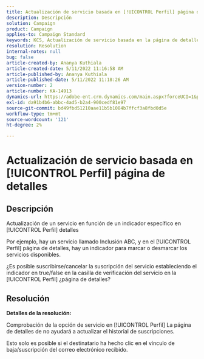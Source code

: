 ```yaml
---
title: Actualización de servicio basada en [!UICONTROL Perfil] página de detalles
description: Descripción
solution: Campaign
product: Campaign
applies-to: Campaign Standard
keywords: KCS, Actualización de servicio basada en la página de detalles del perfil
resolution: Resolution
internal-notes: null
bug: false
article-created-by: Ananya Kuthiala
article-created-date: 5/11/2022 11:16:58 AM
article-published-by: Ananya Kuthiala
article-published-date: 5/11/2022 11:18:26 AM
version-number: 2
article-number: KA-14913
dynamics-url: https://adobe-ent.crm.dynamics.com/main.aspx?forceUCI=1&pagetype=entityrecord&etn=knowledgearticle&id=9bbe52db-1bd1-ec11-a7b5-0022480a8e40
exl-id: da91b4b6-abbc-4ad5-b2a4-900cedf81e97
source-git-commit: bd49fbd51210aae11b5b1084b7ffcf3a8fbd0d5e
workflow-type: tm+mt
source-wordcount: '121'
ht-degree: 2%

---
```


# Actualización de servicio basada en [!UICONTROL Perfil] página de detalles

## Descripción


Actualización de un servicio en función de un indicador específico en [!UICONTROL Perfil] detalles

Por ejemplo, hay un servicio llamado Inclusión ABC, y en el [!UICONTROL Perfil] página de detalles, hay un indicador para marcar o desmarcar los servicios disponibles.

¿Es posible suscribirse/cancelar la suscripción del servicio estableciendo el indicador en true/false en la casilla de verificación del servicio en la [!UICONTROL Perfil] ¿página de detalles?

## Resolución

<b>Detalles de la resolución:</b>

Comprobación de la opción de servicio en [!UICONTROL Perfil] La página de detalles de no ayudará a actualizar el historial de suscripciones.

Esto solo es posible si el destinatario ha hecho clic en el vínculo de baja/suscripción del correo electrónico recibido.
